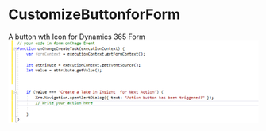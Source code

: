 # CustomizeButtonforForm
 A button wth Icon for Dynamics 365 Form
![Image of config](https://github.com/molyom/CustomizeButtonforForm/blob/main/CodeJS.png)
